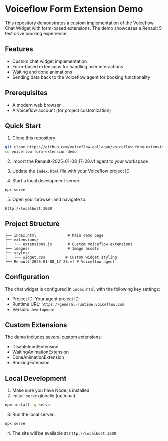 # Voiceflow Form Extension Demo

This repository demonstrates a custom implementation of the Voiceflow Chat Widget with form-based extensions.
The demo showcases a Renault 5 test drive booking experience.

## Features

- Custom chat widget implementation
- Form-based extensions for handling user interactions
- Waiting and done animations
- Sending data back to the Voiceflow agent for booking functionality

## Prerequisites

- A modern web browser
- A Voiceflow account (for project customization)

## Quick Start

1. Clone this repository:
```bash
git clone https://github.com/voiceflow-gallagan/voiceflow-form-extension-demo.git
cd voiceflow-form-extension-demo
```

2. Import the Renault-2025-01-08_17-28.vf agent to your workspace

3. Update the `index.html` file with your Voiceflow project ID

4. Start a local development server:
```bash
npx serve
```

5. Open your browser and navigate to:
```
http://localhost:3000
```

## Project Structure

```
├── index.html              # Main demo page
├── extensions/
│   └── extensions.js       # Custom Voiceflow extensions
├── images/                 # Image assets
└── styles/
│   └── widget.css         # Custom widget styling
└── Renault-2025-01-08_17-28.vf # Voiceflow agent
```

## Configuration

The chat widget is configured in `index.html` with the following key settings:

- Project ID: Your agent project ID
- Runtime URL: `https://general-runtime.voiceflow.com`
- Version: `development`

## Custom Extensions

The demo includes several custom extensions:
- DisableInputExtension
- WaitingAnimationExtension
- DoneAnimationExtension
- BookingExtension

## Local Development

1. Make sure you have Node.js installed
2. Install `serve` globally (optional):
```bash
npm install -g serve
```

3. Run the local server:
```bash
npx serve
```

4. The site will be available at `http://localhost:3000`

